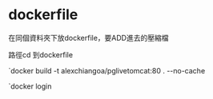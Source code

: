 # dockerfile

在同個資料夾下放dockerfile，要ADD進去的壓縮檔

路徑cd 到dockerfile

`docker build -t alexchiangoa/pglivetomcat:80 . --no-cache

`docker login


